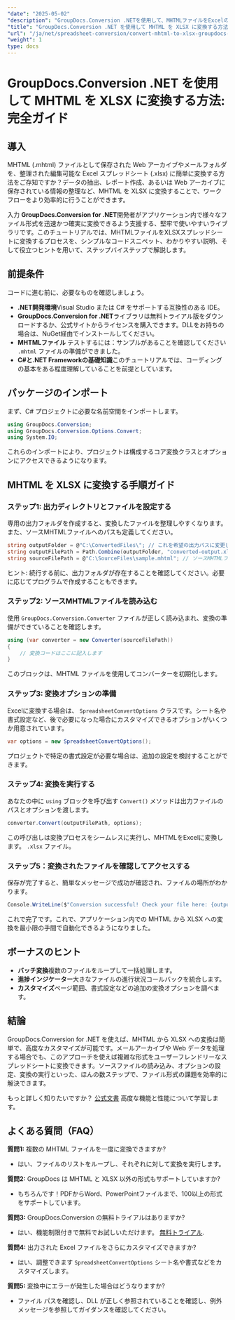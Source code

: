 ```yaml
---
"date": "2025-05-02"
"description": "GroupDocs.Conversion .NETを使用して、MHTMLファイルをExcelのXLSX形式に効率的に変換する方法を学びましょう。この包括的なガイドでは、ステップバイステップの手順とベストプラクティスを解説しています。"
"title": "GroupDocs.Conversion .NET を使用して MHTML を XLSX に変換する方法 完全ガイド"
"url": "/ja/net/spreadsheet-conversion/convert-mhtml-to-xlsx-groupdocs-net/"
"weight": 1
type: docs
---
```

# GroupDocs.Conversion .NET を使用して MHTML を XLSX に変換する方法: 完全ガイド

## 導入

MHTML (.mhtml) ファイルとして保存された Web アーカイブやメールフォルダを、整理された編集可能な Excel スプレッドシート (.xlsx) に簡単に変換する方法をご存知ですか？データの抽出、レポート作成、あるいは Web アーカイブに保存されている情報の整理など、MHTML を XLSX に変換することで、ワークフローをより効率的に行うことができます。

入力 **GroupDocs.Conversion for .NET**開発者がアプリケーション内で様々なファイル形式を迅速かつ確実に変換できるよう支援する、堅牢で使いやすいライブラリです。このチュートリアルでは、MHTMLファイルをXLSXスプレッドシートに変換するプロセスを、シンプルなコードスニペット、わかりやすい説明、そして役立つヒントを用いて、ステップバイステップで解説します。


## 前提条件

コードに進む前に、必要なものを確認しましょう。

- **.NET開発環境**Visual Studio または C# をサポートする互換性のある IDE。
- **GroupDocs.Conversion for .NET**ライブラリは無料トライアル版をダウンロードするか、公式サイトからライセンスを購入できます。DLLをお持ちの場合は、NuGet経由でインストールしてください。
- **MHTMLファイル** テストするには：サンプルがあることを確認してください `.mhtml` ファイルの準備ができました。
- **C#と.NET Frameworkの基礎知識**このチュートリアルでは、コーディングの基本をある程度理解していることを前提としています。


## パッケージのインポート

まず、C# プロジェクトに必要な名前空間をインポートします。

```csharp
using GroupDocs.Conversion;
using GroupDocs.Conversion.Options.Convert;
using System.IO;
```

これらのインポートにより、プロジェクトは構成するコア変換クラスとオプションにアクセスできるようになります。


## MHTML を XLSX に変換する手順ガイド

### ステップ1: 出力ディレクトリとファイルを設定する

専用の出力フォルダを作成すると、変換したファイルを整理しやすくなります。また、ソースMHTMLファイルへのパスも定義してください。

```csharp
string outputFolder = @"C:\ConvertedFiles\"; // これを希望の出力パスに変更します
string outputFilePath = Path.Combine(outputFolder, "converted-output.xlsx");
string sourceFilePath = @"C:\SourceFiles\sample.mhtml"; // ソースMHTMLファイルへのパス
```

ヒント: 続行する前に、出力フォルダが存在することを確認してください。必要に応じてプログラムで作成することもできます。


### ステップ2: ソースMHTMLファイルを読み込む

使用 `GroupDocs.Conversion.Converter` ファイルが正しく読み込まれ、変換の準備ができていることを確認します。

```csharp
using (var converter = new Converter(sourceFilePath))
{
    // 変換コードはここに記入します
}
```

このブロックは、MHTML ファイルを使用してコンバーターを初期化します。


### ステップ3: 変換オプションの準備

Excelに変換する場合は、 `SpreadsheetConvertOptions` クラスです。シート名や書式設定など、後で必要になった場合にカスタマイズできるオプションがいくつか用意されています。

```csharp
var options = new SpreadsheetConvertOptions();
```

プロジェクトで特定の書式設定が必要な場合は、追加の設定を検討することができます。


### ステップ4: 変換を実行する

あなたの中に `using` ブロックを呼び出す `Convert()` メソッドは出力ファイルのパスとオプションを渡します。

```csharp
converter.Convert(outputFilePath, options);
```

この呼び出しは変換プロセスをシームレスに実行し、MHTMLをExcelに変換します。 `.xlsx` ファイル。


### ステップ5：変換されたファイルを確認してアクセスする

保存が完了すると、簡単なメッセージで成功が確認され、ファイルの場所がわかります。

```csharp
Console.WriteLine($"Conversion successful! Check your file here: {outputFilePath}");
```

これで完了です。これで、アプリケーション内での MHTML から XLSX への変換を最小限の手間で自動化できるようになりました。


## ボーナスのヒント

- **バッチ変換**複数のファイルをループして一括処理します。
- **進捗インジケーター**大きなファイルの進行状況コールバックを統合します。
- **カスタマイズ**ページ範囲、書式設定などの追加の変換オプションを調べます。


## 結論

GroupDocs.Conversion for .NET を使えば、MHTML から XLSX への変換は簡単で、高度なカスタマイズが可能です。メールアーカイブや Web データを処理する場合でも、このアプローチを使えば複雑な形式をユーザーフレンドリーなスプレッドシートに変換できます。ソースファイルの読み込み、オプションの設定、変換の実行といった、ほんの数ステップで、ファイル形式の課題を効率的に解決できます。

もっと詳しく知りたいですか？ [公式文書](https://docs.groupdocs.com/conversion/net/) 高度な機能と性能について学習します。


## よくある質問（FAQ）

**質問1:** 複数の MHTML ファイルを一度に変換できますか?  

- はい、ファイルのリストをループし、それぞれに対して変換を実行します。

**質問2:** GroupDocs は MHTML と XLSX 以外の形式もサポートしていますか?  

- もちろんです！PDFからWord、PowerPointファイルまで、100以上の形式をサポートしています。

**質問3:** GroupDocs.Conversion の無料トライアルはありますか?  

- はい、機能制限付きで無料でお試しいただけます。 [無料トライアル](https://releases。groupdocs.com/conversion/net/).

**質問4:** 出力された Excel ファイルをさらにカスタマイズできますか?  

- はい、調整できます `SpreadsheetConvertOptions` シート名や書式などをカスタマイズします。

**質問5:** 変換中にエラーが発生した場合はどうなりますか?  

- ファイル パスを確認し、DLL が正しく参照されていることを確認し、例外メッセージを参照してガイダンスを確認してください。